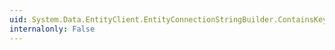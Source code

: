 ```yaml
---
uid: System.Data.EntityClient.EntityConnectionStringBuilder.ContainsKey(System.String)
internalonly: False
---
```


